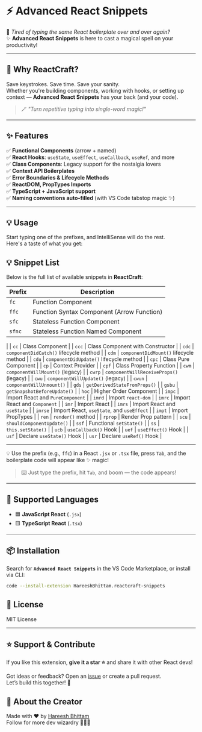 # ⚡ Advanced React Snippets

🎯 *Tired of typing the same React boilerplate over and over again?*  
✨ **Advanced React Snippets** is here to cast a magical spell on your productivity!

---

<!-- ![ReactCraft Logo](images/logo.png) -->

## 🚀 Why ReactCraft?

Save keystrokes. Save time. Save your sanity.  
Whether you're building components, working with hooks, or setting up context — **Advanced React Snippets** has your back (and your code).

> 🪄 *"Turn repetitive typing into single-word magic!"*

---

## ✨ Features

✅ **Functional Components** (arrow + named)  
✅ **React Hooks**: `useState`, `useEffect`, `useCallback`, `useRef`, and more  
✅ **Class Components**: Legacy support for the nostalgia lovers  
✅ **Context API Boilerplates**  
✅ **Error Boundaries & Lifecycle Methods**  
✅ **ReactDOM, PropTypes Imports**  
✅ **TypeScript + JavaScript support**  
✅ **Naming conventions auto-filled** (with VS Code tabstop magic ✨)

---

## 💡 Usage

Start typing one of the prefixes, and IntelliSense will do the rest.  
Here's a taste of what you get:

## 💡 Snippet List

Below is the full list of available snippets in **ReactCraft**:

| Prefix  | Description                                               |
|---------|-----------------------------------------------------------|
| `fc`    | Function Component
| `ffc`   | Function Syntax Component (Arrow Function)                |
| `sfc`   | Stateless Function Component                              |
| `sfnc`  | Stateless Function Named Component                        |
|
| `cc`    | Class Component                                           |
| `ccc`   | Class Component with Constructor                          |
| `cdc`   | `componentDidCatch()` lifecycle method                    |
| `cdm`   | `componentDidMount()` lifecycle method                    |
| `cdu`   | `componentDidUpdate()` lifecycle method                   |
| `cpc`   | Class Pure Component                                      |
| `cp`    | Context Provider                                          |
| `cpf`   | Class Property Function                                   |
| `cwm`   | `componentWillMount()` (legacy)                           |
| `cwrp`  | `componentWillReceiveProps()` (legacy)                    |
| `cwu`   | `componentWillUpdate()` (legacy)                          |
| `cwun`  | `componentWillUnmount()`                                  |
| `gds`   | `getDerivedStateFromProps()`                              |
| `gsbu`  | `getSnapshotBeforeUpdate()`                               |
| `hoc`   | Higher Order Component                                    |
| `impc`  | Import React and `PureComponent`                          |
| `imrd`  | Import `react-dom`                                        |
| `imrc`  | Import React and `Component`                              |
| `imr`   | Import React                                              |
| `imrs`  | Import React and `useState`                               |
| `imrse` | Import React, `useState`, and `useEffect`                 |
| `impt`  | Import PropTypes                                          |
| `ren`   | `render()` method                                         |
| `rprop` | Render Prop pattern                                       |
| `scu`   | `shouldComponentUpdate()`                                 |
| `ssf`   | Functional `setState()`                                   |
| `ss`    | `this.setState()`                                         |
| `ucb`   | `useCallback()` Hook                                      |
| `uef`   | `useEffect()` Hook                                        |
| `usf`   | Declare `useState()` Hook                                 |
| `usr`   | Declare `useRef()` Hook                                   |

---

💡 Use the prefix (e.g., `ffc`) in a React `.jsx` or `.tsx` file, press `Tab`, and the boilerplate code will appear like ✨ magic!

> ⌨️ Just type the prefix, hit `Tab`, and boom — the code appears!

---

## 🔧 Supported Languages

- 🟦 **JavaScript React** (`.jsx`)
- 🟨 **TypeScript React** (`.tsx`)

---

## 📦 Installation

Search for **`Advanced React Snippets`** in the VS Code Marketplace, or install via CLI:

```bash
code --install-extension HareeshBhittam.reactcraft-snippets
```

## 📜 License

MIT License

---

## ⭐ Support & Contribute

If you like this extension, **give it a star ⭐** and share it with other React devs!

Got ideas or feedback? Open an [issue](https://github.com/Hareesh108/reactcraft-snippets/issues) or create a pull request.  
Let’s build this together! 💪

## 🔮 About the Creator

Made with ❤️ by [Hareesh Bhittam](https://github.com/Hareesh108)  
Follow for more dev wizardry 🧙‍♂️✨
